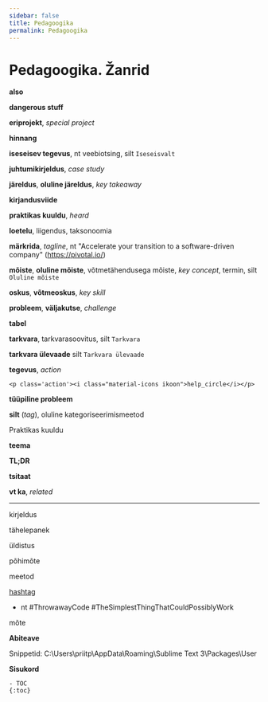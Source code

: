 ```yaml
---
sidebar: false
title: Pedagoogika
permalink: Pedagoogika
---
```


# Pedagoogika. Žanrid

__also__

__dangerous stuff__

__eriprojekt__, _special project_

__hinnang__

__iseseisev tegevus__, nt veebiotsing, silt `Iseseisvalt`

__juhtumikirjeldus__, _case study_

__järeldus__, __oluline järeldus__, _key takeaway_

__kirjandusviide__

__praktikas kuuldu__, _heard_

__loetelu__, liigendus, taksonoomia

__märkrida__, _tagline_, nt "Accelerate your transition to a software-driven company" (https://pivotal.io/) 

__mõiste__, __oluline mõiste__, võtmetähendusega mõiste, _key concept_, termin, silt `Oluline mõiste`

__oskus__, __võtmeoskus__, _key skill_

__probleem__, __väljakutse__, _challenge_

__tabel__

__tarkvara__, tarkvarasoovitus, silt `Tarkvara`

__tarkvara ülevaade__ silt `Tarkvara ülevaade`

__tegevus__, _action_

```
<p class='action'><i class="material-icons ikoon">help_circle</i></p>
```

__tüüpiline probleem__

__silt__ (_tag_), oluline kategoriseerimismeetod

<p class='tags'>Praktikas kuuldu</p>

__teema__

__TL;DR__

__tsitaat__

__vt ka__, _related_

- - -

kirjeldus

tähelepanek

üldistus

põhimõte

meetod

[hashtag](https://en.wikipedia.org/wiki/Hashtag)
  - nt #ThrowawayCode #TheSimplestThingThatCouldPossiblyWork

mõte

__Abiteave__

Snippetid: C:\Users\priitp\AppData\Roaming\Sublime Text 3\Packages\User

__Sisukord__

```
- TOC
{:toc}
```

